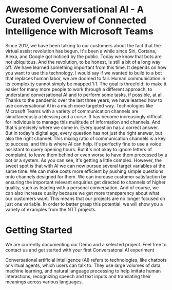 # Awesome Conversational AI - A Curated Overview of Connected Intelligence with Microsoft Teams

Since 2017, we have been talking to our customers about the fact that the virtual assist revolution has begun. It's been a while since Siri, Cortana, Alexa, and Google got noticed by the public. Today we know that bots are not ubiquitous. And the revolution, to be honest, is still a bit of a long way off. We have learned something important from this time. It depends on how you want to use this technology. I would say if we wanted to build to a bot that replaces human labor, we are doomed to fail. Human communication in its complexity cannot simply be mapped 1:1. The goal is threefold: to make it easier for many more people to work through a different approach, to understand conversational AI and to perform some tasks, if possible, at all.
Thanks to the pandemic over the last three years, we have learned how to use conversational AI in a much more targeted way. Technologies like Microsoft Teams with a variety of communication channels are simultaneously a blessing and a curse. It has become increasingly difficult for individuals to manage this multitude of information and channels. And that's precisely where we come in. Every question has a correct answer. But in today's digital age, every question has not just the right answer, but also the right channel. This mixing ratio of communication channels is a key to success, and this is where AI can help. It's perfectly fine to use a voice assistant to query opening hours. But it's not okay to ignore letters of complaint, to leave them behind or even worse to have them processed by a bot or a system. As you can see, it's getting a little complex. However, the sweet spot is that with AI we can now pursue several target variables at the same time. We can make costs more efficient by pushing simple questions onto channels designed for them. We can increase customer satisfaction by ensuring the important relevant enquiries get directed to channels of higher quality, such as leading with a personal conversation. And of course, we can also increase quality because we get more transparency about what our customers want. This means that our projects are no longer focused on just one variable. In order to better grasp this potential, we will show you a variety of examples from the NTT projects.


# Getting Started

We are currently documenting our Demo and a selected project. Feel free to contact us and get started with your first Conversatonal AI experiment

Conversational artificial intelligence (AI) refers to technologies, like chatbots or virtual agents, which users can talk to. They use large volumes of data, machine learning, and natural language processing to help imitate human interactions, recognizing speech and text inputs and translating their meanings across various languages.
